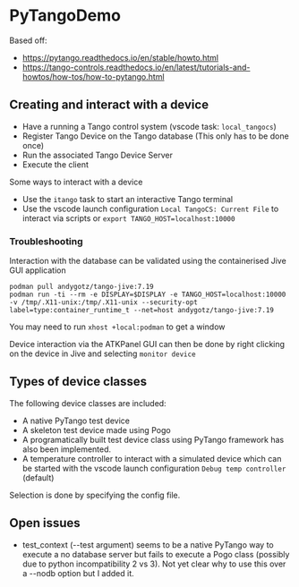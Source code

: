 # PyTangoDemo
Based off:
- https://pytango.readthedocs.io/en/stable/howto.html
- https://tango-controls.readthedocs.io/en/latest/tutorials-and-howtos/how-tos/how-to-pytango.html

## Creating and interact with a device
- Have a running a Tango control system (vscode task: `local_tangocs`)
- Register Tango Device on the Tango database (This only has to be done once)
- Run the associated Tango Device Server
- Execute the client

Some ways to interact with a device
- Use the `itango` task to start an interactive Tango terminal
- Use the vscode launch configuration `Local TangoCS: Current File` to interact via scripts or `export TANGO_HOST=localhost:10000`

### Troubleshooting
Interaction with the database can be validated using the containerised Jive GUI application 
```
podman pull andygotz/tango-jive:7.19
podman run -ti --rm -e DISPLAY=$DISPLAY -e TANGO_HOST=localhost:10000 -v /tmp/.X11-unix:/tmp/.X11-unix --security-opt label=type:container_runtime_t --net=host andygotz/tango-jive:7.19
```
You may need to run `xhost +local:podman` to get a window

Device interaction via the ATKPanel GUI can then be done by right clicking on the device in Jive and selecting `monitor device` 


## Types of device classes
The following device classes are included:
- A native PyTango test device
- A skeleton test device made using Pogo
- A programatically built test device class using PyTango framework has also been implemented.
- A temperature controller to interact with a simulated device which can be started with the vscode launch configuration `Debug temp controller` (default)

Selection is done by specifying the config file.

## Open issues
- test_context (--test argument) seems to be a native PyTango way to execute a no database server but fails to execute a Pogo class (possibly due to python incompatibility 2 vs 3). Not yet clear why to use this over a --nodb option but I added it.
